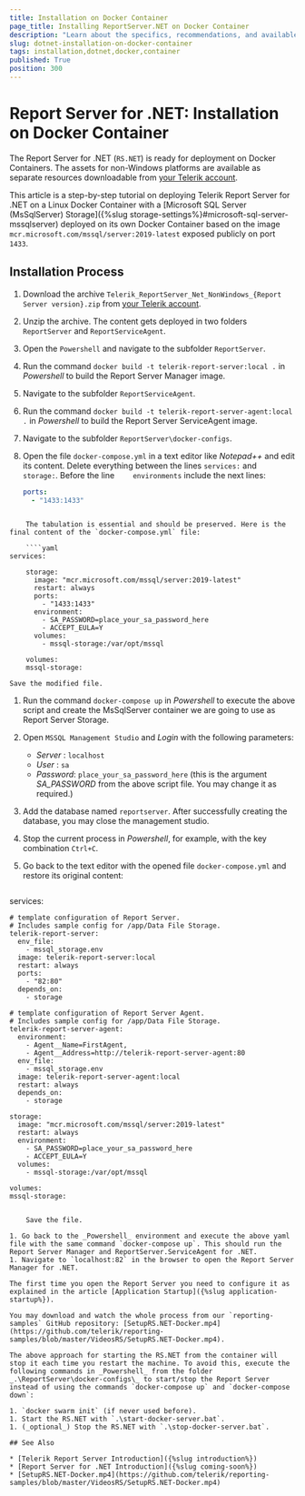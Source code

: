 ```yaml
---
title: Installation on Docker Container
page_title: Installing ReportServer.NET on Docker Container
description: "Learn about the specifics, recommendations, and available approaches for installing the Telerik Report Server for .NET on Docker Container."
slug: dotnet-installation-on-docker-container
tags: installation,dotnet,docker,container
published: True
position: 300
---
```


# Report Server for .NET: Installation on Docker Container

The Report Server for .NET (`RS.NET`) is ready for deployment on Docker Containers. The assets for non-Windows platforms are available as separate resources downloadable from [your Telerik account](https://www.telerik.com/account/downloads/product-download?product=REPSERVER).

This article is a step-by-step tutorial on deploying Telerik Report Server for .NET on a Linux Docker Container with a [Microsoft SQL Server (MsSqlServer) Storage]({%slug storage-settings%}#microsoft-sql-server-mssqlserver) deployed on its own Docker Container based on the image `mcr.microsoft.com/mssql/server:2019-latest` exposed publicly on port `1433`.

## Installation Process

1. Download the archive `Telerik_ReportServer_Net_NonWindows_{Report Server version}.zip` from [your Telerik account](https://www.telerik.com/account/downloads/product-download?product=REPSERVER).
1. Unzip the archive. The content gets deployed in two folders `ReportServer` and `ReportServiceAgent`.
1. Open the `Powershell` and navigate to the subfolder `ReportServer`.
1. Run the command `docker build -t telerik-report-server:local .` in _Powershell_ to build the Report Server Manager image.
1. Navigate to the subfolder `ReportServiceAgent`.
1. Run the command `docker build -t telerik-report-server-agent:local .` in _Powershell_ to build the Report Server ServiceAgent image.
1. Navigate to the subfolder `ReportServer\docker-configs`.
1. Open the file `docker-compose.yml` in a text editor like _Notepad++_ and edit its content. Delete everything between the lines `services:` and `  storage:`. Before the line `    environments` include the next lines:

	````yaml
	ports:
	  - "1433:1433"
````

	The tabulation is essential and should be preserved. Here is the final content of the `docker-compose.yml` file:

	````yaml
services:

	storage:
	  image: "mcr.microsoft.com/mssql/server:2019-latest"
	  restart: always
	  ports:
	    - "1433:1433"
	  environment:
	    - SA_PASSWORD=place_your_sa_password_here
	    - ACCEPT_EULA=Y
	  volumes: 
	    - mssql-storage:/var/opt/mssql

	volumes:
	mssql-storage:
````


	Save the modified file.

1. Run the command `docker-compose up` in _Powershell_ to execute the above script and create the MsSqlServer container we are going to use as Report Server Storage.
1. Open `MSSQL Management Studio` and _Login_ with the following parameters:

	* _Server_  : `localhost`
	* _User_    : `sa`
	* _Password_: `place_your_sa_password_here` (this is the argument _SA_PASSWORD_ from the above script file. You may change it as required.)

1. Add the database named `reportserver`. After successfully creating the database, you may close the management studio.
1. Stop the current process in _Powershell_, for example, with the key combination `Ctrl+C`.
1. Go back to the text editor with the opened file `docker-compose.yml` and restore its original content:

	````yaml
services:

	# template configuration of Report Server.
	# Includes sample config for /app/Data File Storage.
	telerik-report-server:
	  env_file:
	    - mssql_storage.env
	  image: telerik-report-server:local
	  restart: always
	  ports:
	    - "82:80"
	  depends_on: 
	    - storage

	# template configuration of Report Server Agent.
	# Includes sample config for /app/Data File Storage.
	telerik-report-server-agent:
	  environment:
	    - Agent__Name=FirstAgent,
	    - Agent__Address=http://telerik-report-server-agent:80
	  env_file:
	    - mssql_storage.env
	  image: telerik-report-server-agent:local
	  restart: always
	  depends_on:
	    - storage

	storage:
	  image: "mcr.microsoft.com/mssql/server:2019-latest"
	  restart: always
	  environment:
	    - SA_PASSWORD=place_your_sa_password_here
	    - ACCEPT_EULA=Y
	  volumes: 
	    - mssql-storage:/var/opt/mssql

	volumes:
	mssql-storage:
````

	Save the file.

1. Go back to the _Powershell_ environment and execute the above yaml file with the same command `docker-compose up`. This should run the Report Server Manager and ReportServer.ServiceAgent for .NET.
1. Navigate to `localhost:82` in the browser to open the Report Server Manager for .NET.

The first time you open the Report Server you need to configure it as explained in the article [Application Startup]({%slug application-startup%}).

You may download and watch the whole process from our `reporting-samples` GitHub repository: [SetupRS.NET-Docker.mp4](https://github.com/telerik/reporting-samples/blob/master/VideosRS/SetupRS.NET-Docker.mp4).

The above approach for starting the RS.NET from the container will stop it each time you restart the machine. To avoid this, execute the following commands in _Powershell_ from the folder _.\ReportServer\docker-configs\_ to start/stop the Report Server instead of using the commands `docker-compose up` and `docker-compose down`:

1. `docker swarm init` (if never used before).
1. Start the RS.NET with `.\start-docker-server.bat`.
1. (_optional_) Stop the RS.NET with `.\stop-docker-server.bat`.

## See Also

* [Telerik Report Server Introduction]({%slug introduction%})
* [Report Server for .NET Introduction]({%slug coming-soon%})
* [SetupRS.NET-Docker.mp4](https://github.com/telerik/reporting-samples/blob/master/VideosRS/SetupRS.NET-Docker.mp4)
